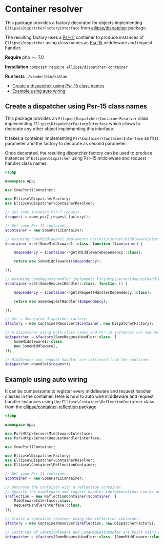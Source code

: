 # Container resolver

This package provides a factory decorator for objects implementing `Ellipse\DispatcherFactoryInterface` from [ellipse/dispatcher](https://github.com/ellipsephp/dispatcher) package.

The resulting factory uses a [Psr-11](http://www.php-fig.org/psr/psr-11/) container to produce instances of `Ellipse\Dispatcher` using class names as [Psr-15](https://www.php-fig.org/psr/psr-15/) middleware and request handler.

**Require** php >= 7.0

**Installation** `composer require ellipse/dispatcher-container`

**Run tests** `./vendor/bin/kahlan`

- [Create a dispatcher using Psr-15 class names](https://github.com/ellipsephp/dispatcher-container#create-a-dispatcher-using-Psr-15-class-names)
- [Example using auto wiring](#example-using-auto-wiring)

## Create a dispatcher using Psr-15 class names

This package provides an `Ellipse\Dispatcher\ContainerResolver` class implementing `Ellipse\DispatcherFactoryInterface` which allows to decorate any other object implementing this interface.

It takes a container implementing `Psr\Container\ContainerInterface` as first parameter and the factory to decorate as second parameter.

Once decorated, the resulting dispatcher factory can be used to produce instances of `Ellipse\Dispatcher` using Psr-15 middleware and request handler class names.


```php
<?php

namespace App;

use SomePsr11Container;

use Ellipse\DispatcherFactory;
use Ellipse\Dispatcher\ContainerResolver;

// Get some incoming Psr-7 request.
$request = some_psr7_request_factory();

// Get some Psr-11 container.
$container = new SomePsr11Container;

// Assuming SomeMiddleware1 implements Psr\Http\Server\MiddlewareInterface:
$container->set(SomeMiddleware1::class, function ($container) {

    $dependency = $container->get(MiddlewareDependency::class);

    return new SomeMiddleware1($dependency);

});

// Assuming SomeRequestHandler implements Psr\Http\Server\RequestHandlerInterface:
$container->set(SomeRequestHandler::class, function () {

    $dependency = $container->get(RequestHandlerDependency::class);

    return new SomeRequestHandler($dependency);

});

// Get a decorated dispatcher factory.
$factory = new ContainerResolver($container, new DispatcherFactory);

// A dispatcher using both class names and Psr-15 instances can now be created.
$dispatcher = $factory(SomeRequestHandler::class, [
    SomeMiddleware1::class,
    new SomeMiddleware2,
]);

// Middleware and request handler are retrieved from the container.
$dispatcher->handle($request);
```

## Example using auto wiring

It can be cumbersome to register every middleware and request handler classes in the container. Here is how to auto wire middleware and request handler instances using the `Ellipse\Container\ReflectionContainer` class from the [ellipse/container-reflection](https://github.com/ellipsephp/container-reflection) package.

```php
<?php

namespace App;

use Psr\Http\Server\MiddlewareInterface;
use Psr\Http\Server\RequestHandlerInterface;

use SomePsr11Container;

use Ellipse\DispatcherFactory;
use Ellipse\Dispatcher\ContainerResolver;
use Ellipse\Container\ReflectionContainer;

// Get some Psr-11 container.
$container = new SomePsr11Container;

// Decorate the container with a reflection container.
// Specify the middleware and request handler implementations can be auto wired.
$reflection = new ReflectionContainer($container, [
    MiddlewareInterface::class,
    RequestHandlerInterface::class,
]);

// Create a container resolver using the reflection container.
$factory = new ContainerResolver($reflection, new DispatcherFactory);

// Instances of SomeMiddleware and SomeRequestHandler are built using auto wiring.
$dispatcher = $factory(SomeRequestHandler::class, [SomeMiddleware::class]);
```
